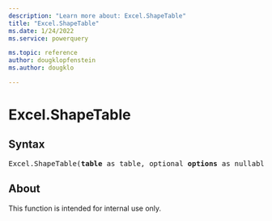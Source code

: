 ```yaml
---
description: "Learn more about: Excel.ShapeTable"
title: "Excel.ShapeTable"
ms.date: 1/24/2022
ms.service: powerquery

ms.topic: reference
author: dougklopfenstein
ms.author: dougklo

---
```

# Excel.ShapeTable
  
## Syntax

<pre>
Excel.ShapeTable(<b>table</b> as table, optional <b>options</b> as nullable record) as any
</pre>

## About

This function is intended for internal use only.
